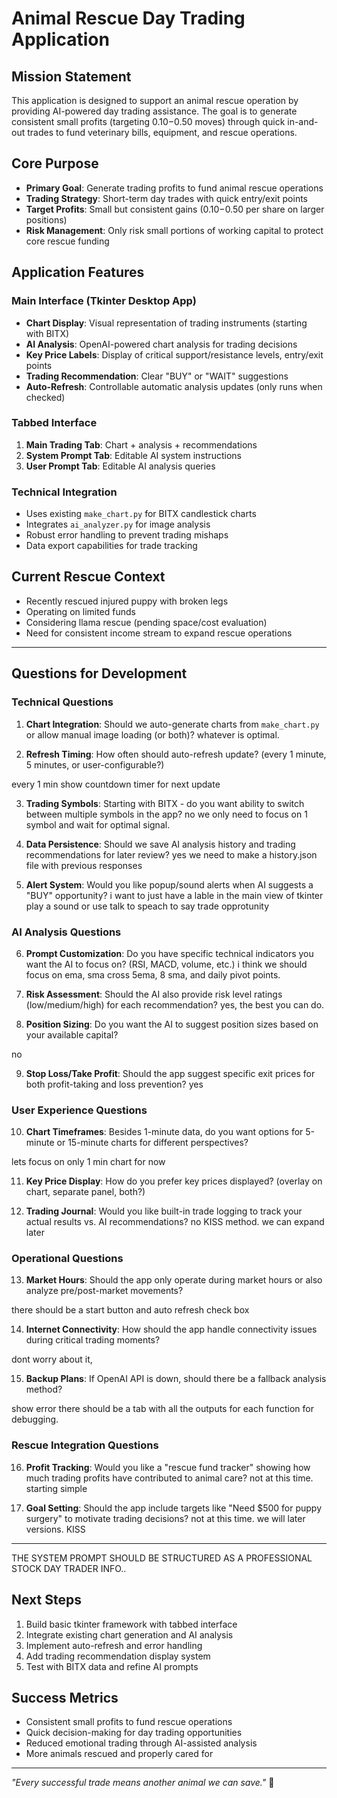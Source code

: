 # Animal Rescue Day Trading Application

## Mission Statement
This application is designed to support an animal rescue operation by providing AI-powered day trading assistance. The goal is to generate consistent small profits (targeting $0.10-$0.50 moves) through quick in-and-out trades to fund veterinary bills, equipment, and rescue operations.

## Core Purpose
- **Primary Goal**: Generate trading profits to fund animal rescue operations
- **Trading Strategy**: Short-term day trades with quick entry/exit points
- **Target Profits**: Small but consistent gains ($0.10-$0.50 per share on larger positions)
- **Risk Management**: Only risk small portions of working capital to protect core rescue funding

## Application Features

### Main Interface (Tkinter Desktop App)
- **Chart Display**: Visual representation of trading instruments (starting with BITX)
- **AI Analysis**: OpenAI-powered chart analysis for trading decisions
- **Key Price Labels**: Display of critical support/resistance levels, entry/exit points
- **Trading Recommendation**: Clear "BUY" or "WAIT" suggestions
- **Auto-Refresh**: Controllable automatic analysis updates (only runs when checked)

### Tabbed Interface
1. **Main Trading Tab**: Chart + analysis + recommendations
2. **System Prompt Tab**: Editable AI system instructions
3. **User Prompt Tab**: Editable AI analysis queries

### Technical Integration
- Uses existing `make_chart.py` for BITX candlestick charts
- Integrates `ai_analyzer.py` for image analysis
- Robust error handling to prevent trading mishaps
- Data export capabilities for trade tracking

## Current Rescue Context
- Recently rescued injured puppy with broken legs
- Operating on limited funds
- Considering llama rescue (pending space/cost evaluation)
- Need for consistent income stream to expand rescue operations

---

## Questions for Development

### Technical Questions
1. **Chart Integration**: Should we auto-generate charts from `make_chart.py` or allow manual image loading (or both)?
    whatever is optimal.


2. **Refresh Timing**: How often should auto-refresh update? (every 1 minute, 5 minutes, or user-configurable?)

every 1 min show countdown timer for next update


3. **Trading Symbols**: Starting with BITX - do you want ability to switch between multiple symbols in the app?
no we only need to focus on 1 symbol and wait for optimal signal. 


4. **Data Persistence**: Should we save AI analysis history and trading recommendations for later review?
yes we need to make a history.json file with previous responses


5. **Alert System**: Would you like popup/sound alerts when AI suggests a "BUY" opportunity?
i want to just have a lable in the main view of tkinter
play a sound or use talk to speach to say trade opprotunity

### AI Analysis Questions
6. **Prompt Customization**: Do you have specific technical indicators you want the AI to focus on? (RSI, MACD, volume, etc.)
i think we should focus on ema, sma cross  5ema, 8 sma, and daily pivot points.


7. **Risk Assessment**: Should the AI also provide risk level ratings (low/medium/high) for each recommendation?
yes, the best you can do.


8. **Position Sizing**: Do you want the AI to suggest position sizes based on your available capital?

no

9. **Stop Loss/Take Profit**: Should the app suggest specific exit prices for both profit-taking and loss prevention?
yes 


### User Experience Questions
10. **Chart Timeframes**: Besides 1-minute data, do you want options for 5-minute or 15-minute charts for different perspectives?

lets focus on only 1 min chart for now


11. **Key Price Display**: How do you prefer key prices displayed? (overlay on chart, separate panel, both?)

12. **Trading Journal**: Would you like built-in trade logging to track your actual results vs. AI recommendations?
no KISS method. 
we can expand later


### Operational Questions
13. **Market Hours**: Should the app only operate during market hours or also analyze pre/post-market movements?

there should be a start button and auto refresh check box

14. **Internet Connectivity**: How should the app handle connectivity issues during critical trading moments?

dont worry about it, 

15. **Backup Plans**: If OpenAI API is down, should there be a fallback analysis method?

show error
there should be a tab with all the outputs for each function for debugging. 

### Rescue Integration Questions
16. **Profit Tracking**: Would you like a "rescue fund tracker" showing how much trading profits have contributed to animal care?
not at this time. starting simple 

17. **Goal Setting**: Should the app include targets like "Need $500 for puppy surgery" to motivate trading decisions?
not at this time. we will later versions. KISS
---

THE SYSTEM PROMPT SHOULD BE STRUCTURED AS A PROFESSIONAL STOCK DAY TRADER INFO..




## Next Steps
1. Build basic tkinter framework with tabbed interface
2. Integrate existing chart generation and AI analysis
3. Implement auto-refresh and error handling
4. Add trading recommendation display system
5. Test with BITX data and refine AI prompts

## Success Metrics
- Consistent small profits to fund rescue operations
- Quick decision-making for day trading opportunities  
- Reduced emotional trading through AI-assisted analysis
- More animals rescued and properly cared for

---

*"Every successful trade means another animal we can save."* 🐾
